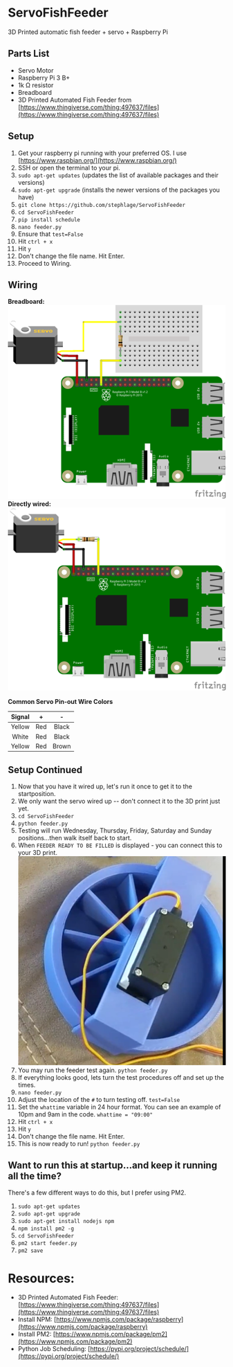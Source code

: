 # ServoFishFeeder
3D Printed automatic fish feeder  + servo + Raspberry Pi

## Parts List

 - Servo Motor
 - Raspberry Pi 3 B+
 - 1k &ohm; resistor
 - Breadboard
 - 3D Printed Automated Fish Feeder from [https://www.thingiverse.com/thing:497637/files](https://www.thingiverse.com/thing:497637/files)
 
 

## Setup
1. Get your raspberry pi running with your preferred OS.  I use [https://www.raspbian.org/](https://www.raspbian.org/)
2. SSH or open the terminal to your pi.
3. `sudo apt-get updates` (updates the list of available packages and their versions)
4. `sudo apt-get upgrade` (installs the newer versions of the packages you have)
5. `git clone https://github.com/stephlage/ServoFishFeeder`
6. `cd ServoFishFeeder`
7. `pip install schedule`
8. `nano feeder.py`
9. Ensure that `test=False`
10. Hit `ctrl + x`
11. Hit `y`
12. Don't change the file name. Hit Enter.
13. Proceed to Wiring.

## Wiring
**Breadboard:**
![raspberry pi wiring with breadboard](/images/rpi_fish_feeder_bb1.png)
**Directly wired:**
![raspberry pi wiring](/images/rpi_fish_feeder_bb.png)

**Common Servo Pin-out Wire Colors**

| Signal | + | - |
| :---: | :---: | :---: |
| Yellow | Red | Black |
| White| Red | Black |
| Yellow | Red | Brown |

## Setup Continued

1. Now that you have it wired up, let's run it once to get it to the startposition.
2. We only want the servo wired up -- don't connect it to the 3D print just yet.
3. `cd ServoFishFeeder`  
4. `python feeder.py`
5. Testing will run Wednesday, Thursday, Friday, Saturday and Sunday positions...then walk itself back to start.
6. When `FEEDER READY TO BE FILLED` is displayed - you can connect this to your 3D print.  ![servo attached to feeder](/images/feeder1.png)
7. You may run the feeder test again. `python feeder.py`
8. If everything looks good, lets turn the test procedures off and set up the times.
9. `nano feeder.py`
10. Adjust the location of the `#` to turn testing off. `test=False`
11. Set the `whattime` variable in 24 hour format.  You can see an example of 10pm and 9am in the code.  `whattime = "09:00"`
12. Hit `ctrl + x`
13. Hit `y`
14. Don't change the file name. Hit Enter.
15. This is now ready to run! `python feeder.py`

## Want to run this at startup...and keep it running all the time?
There's a few different ways to do this, but I prefer using PM2.
1. `sudo apt-get updates` 
2. `sudo apt-get upgrade`
3. `sudo apt-get install nodejs npm`
4. `npm install pm2 -g`
5. `cd ServoFishFeeder` 
6. `pm2 start feeder.py`
7. `pm2 save`






# Resources:

 

 - 3D Printed Automated Fish Feeder: [https://www.thingiverse.com/thing:497637/files](https://www.thingiverse.com/thing:497637/files)
 - Install NPM: [https://www.npmjs.com/package/raspberry](https://www.npmjs.com/package/raspberry)
 - Install PM2: [https://www.npmjs.com/package/pm2](https://www.npmjs.com/package/pm2)
 - Python Job Scheduling: [https://pypi.org/project/schedule/](https://pypi.org/project/schedule/)
<!--stackedit_data:
eyJoaXN0b3J5IjpbMTA3NjQ4NzQ5MCwtNzE2MTY0NjIyLDg5NT
k3NDE5NCwxNDY5NzUyMzkwLC0yMDI0NzQ3NTUxLC03NTY2OTE2
MywtMTk4OTA0Mzc5OCwtNTY2OTE2MTYwLC0xNzMwMTcxMTIwLD
E3NDgwNjU3OTAsLTQ0MDY0NDQzNiwtMTk0OTgyNjQ2OCwzMTYz
Mzc3MDQsLTExOTAxMDI5NjEsLTIxMDgxNzA4NDcsMjEyNTUzOT
M3OSwtNTI3NjM4MTk0LC0xMTU1Njk0OTE4LC04MjQ3OTk5NDAs
MzMyNDU1OTFdfQ==
-->